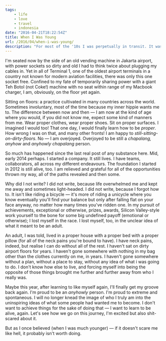 ```yaml
---
tags:
    - life
    - love
    - travel
    - indonesia
date: "2016-04-21T18:22:54Z"
title: When I Was Young
url: /2016/04/when-i-was-young/
description: "For most of the '10s I was perpetually in transit. It was more romantic on paper than it really was."
---
```


I'm seated now by the side of an old vending machine in Jakarta airport, with power sockets so dirty and old I had to think twice about plugging my cables in. Yet in all of Terminal 1, one of the oldest airport terminals in a country not known for modern aviation facilities, there was only this one socket free. Confined to my fate of temporarily sharing power with a giant Teh Botol (not Coke!) machine with no seat within range of my Macbook charger, I am, obviously, on the floor yet again.

Sitting on floors: a practice cultivated in many countries across the world. Sometimes involuntary, most of the time because my inner hippie wants me to. The difference between now and then — I am now at the kind of age where you would, if you did not know me, expect some kind of manners from me. Wear proper clothes, wear proper shoes. Sit on proper surfaces. I imagined I would too! That one day, I would finally learn how to be _proper_. How wrong I was on that, and many other fronts! I am happy to _still-sitting-on-dirty-floors_. No — I am overjoyed. Overjoyed to be still a _chapalang, anyhow_ and _anyhowly chapalang_ person.

So much has happened since the last real post of any substance here. Mid, early 2014 perhaps. I started a company. It still lives. I have teams, collaborators, all across my different endeavours. The foundation I started in 2012 is still alive, too. I am relieved and grateful for all of the opportunities thrown my way, all of the paths revealed and then some.

Why did I not write? I did not write, because life overwhelmed me and kept me away and sometimes light-headed. I did not write, because I forgot how to. It isn't like riding a bicycle — it's more of riding a unicycle where you know eventually you'll find your balance but only after falling flat on your face anyway, no matter how many times you've ridden one. In my pursuit of achievements, exceptional or otherwise, prizes, awards, Silicon Valley-style work yourself to the bone for some big undefined payoff (emotional or otherwise); I lost myself in the race. I lost myself, too, in the unclear idea of what it meant to be an adult.

An adult, I was told, lived in a proper house with a proper bed with a proper pillow (for all of the neck pains you're bound to have). I have neck pains, indeed, but realise I can do without all of the rest. I haven't sat on dirty airport floors for years. I haven't gone somewhere with nothing in my bag other than the clothes currently on me, in years. I haven't gone somewhere without a plan, without a place to stay, without any idea of what i was going to do. I don't know how else to live, and forcing myself into being the opposite of those things brought me further and further away from who I really was.

Maybe this year, after learning to like myself again, I'll finally get my groove back again. I'm proud to be an _anyhowly_ person. I'm proud to extreme and spontaneous. I will no longer knead the image of who I truly am into the uninspiring ideas of what some people had wanted me to become. I don't want to achieve things for the sake of doing that — I want to learn to be alive, again. Let's see how we go on this journey, I'm excited but also shit-scared about it.

But as I once believed (when I was much younger) — if it doesn't scare me like hell, it probably isn't worth doing.